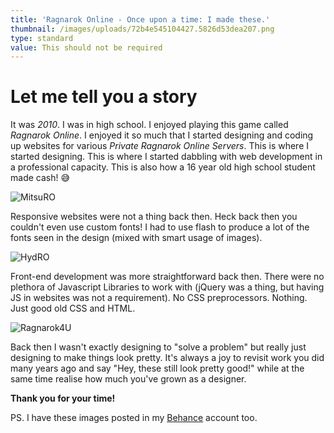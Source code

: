 ```yaml
---
title: 'Ragnarok Online - Once upon a time: I made these.'
thumbnail: /images/uploads/72b4e545104427.5826d53dea207.png
type: standard
value: This should not be required
---
```

# Let me tell you a story

It was *2010*. I was in high school. I enjoyed playing this game called *Ragnarok Online*. I enjoyed it so much that I started designing and coding up websites for various *Private Ragnarok Online Servers*. This is where I started designing. This is where I started dabbling with web development in a professional capacity. This is also how a 16 year old high school student made cash! 😅

![MitsuRO](/images/uploads/8fa6d445104427.5826d53de9afc.png)

Responsive websites were not a thing back then. Heck back then you couldn't even use custom fonts! I had to use flash to produce a lot of the fonts seen in the design (mixed with smart usage of images). 

![HydRO](/images/uploads/72b4e545104427.5826d53dea207.png)

Front-end development was more straightforward back then. There were no plethora of Javascript Libraries to work with (jQuery was a thing, but having JS in websites was not a requirement). No CSS preprocessors. Nothing. Just good old CSS and HTML.

![Ragnarok4U](/images/uploads/37b33c45104427.5826d53dea911.png)

Back then I wasn't exactly designing to "solve a problem" but really just designing to make things look pretty. It's always a joy to revisit work you did many years ago and say "Hey, these still look pretty good!" while at the same time realise how much you've grown as a designer.



**Thank you for your time!**

PS. I have these images posted in my [Behance](https://www.behance.net/gallery/45104427/Ragnarok-Online-Once-upon-a-time-I-made-these) account too.